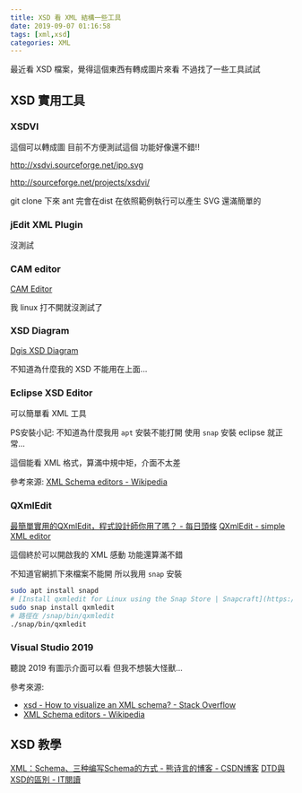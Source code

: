 ```yaml
---
title: XSD 看 XML 結構一些工具
date: 2019-09-07 01:16:58
tags: [xml,xsd]
categories: XML
---
```


最近看 XSD 檔案，覺得這個東西有轉成圖片來看
不過找了一些工具試試

<!--more-->

## XSD 實用工具

### XSDVI

這個可以轉成圖
目前不方便測試這個
功能好像還不錯!!

http://xsdvi.sourceforge.net/ipo.svg


http://sourceforge.net/projects/xsdvi/

git clone 下來
ant 完會在dist
在依照範例執行可以產生 SVG
還滿簡單的

### jEdit XML Plugin

沒測試

### CAM editor 

[CAM Editor](http://camprocessor.sourceforge.net/wiki/index.php/Main_Page)

我 linux 打不開就沒測試了

### XSD Diagram

[Dgis XSD Diagram](http://regis.cosnier.free.fr/?page=XSDDiagram)

不知道為什麼我的 XSD 不能用在上面...

### Eclipse XSD Editor 

可以簡單看 XML 工具

PS安裝小記:
不知道為什麼我用 `apt` 安裝不能打開
使用 `snap` 安裝 eclipse 就正常...

這個能看 XML 格式，算滿中規中矩，介面不太差

參考來源:
[XML Schema editors - Wikipedia](https://en.wikipedia.org/wiki/XML_Schema_editors)

### QXmlEdit
[最簡單實用的QXmlEdit，程式設計師你用了嗎？ - 每日頭條](https://kknews.cc/zh-tw/tech/gqqj39m.html)
[QXmlEdit - simple XML editor](http://qxmledit.org/)

這個終於可以開啟我的 XML 感動
功能還算滿不錯

不知道官網抓下來檔案不能開
所以我用 `snap` 安裝

```bash
sudo apt install snapd
# [Install qxmledit for Linux using the Snap Store | Snapcraft](https://snapcraft.io/qxmledit)
sudo snap install qxmledit
# 路徑在 /snap/bin/qxmledit
./snap/bin/qxmledit
```


### Visual Studio 2019

聽說 2019 有圖示介面可以看
但我不想裝大怪獸...

參考來源:
- [xsd - How to visualize an XML schema? - Stack Overflow](https://stackoverflow.com/questions/2486758/how-to-visualize-an-xml-schema)
- [XML Schema editors - Wikipedia](https://en.wikipedia.org/wiki/XML_Schema_editors)

## XSD 教學

[XML：Schema、三种编写Schema的方式 - 熊诗言的博客 - CSDN博客](https://blog.csdn.net/xxssyyyyssxx/article/details/50372503)
[DTD與XSD的區別 - IT閱讀](https://www.itread01.com/content/1548934564.html)

